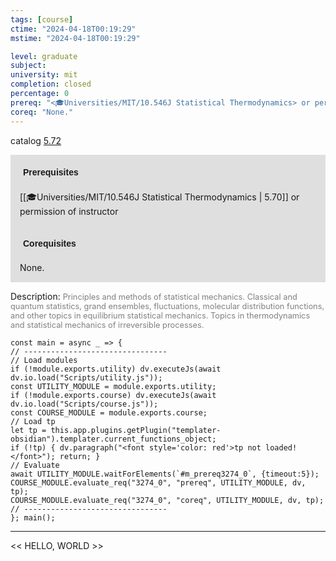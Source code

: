 ```yaml
---
tags: [course]
ctime: "2024-04-18T00:19:29"
mstime: "2024-04-18T00:19:29"

level: graduate
subject: 
university: mit
completion: closed
percentage: 0
prereq: "<🎓Universities/MIT/10.546J Statistical Thermodynamics> or permission of instructor"
coreq: "None."
---
```


catalog [5.72](http://student.mit.edu/catalog/m5b.html#5.72)

<span style="display: block; padding: 15px; background-color: rgb(100, 100, 100, 0.2);"><font id="m_prereq3274_0" style="display: block; font-family: Arial, sans-serif; font-weight: bold; padding: 5px">Prerequisites</font><br><span id="prereq3274_0">[[🎓Universities/MIT/10.546J Statistical Thermodynamics | 5.70]] or permission of instructor</span></span>
<span style="display: block; padding: 15px; background-color: rgb(100, 100, 100, 0.2);"><font id="m_coreq3274_0" style="display: block; font-family: Arial, sans-serif; font-weight: bold; padding: 5px">Corequisites</font><br><span id="coreq3274_0">None.</span></span>

<font style="">Description:</font>
<font style="color: grey; font-size: 0.8rem;">Principles and methods of statistical mechanics. Classical and quantum statistics, grand ensembles, fluctuations, molecular distribution functions, and other topics in equilibrium statistical mechanics. Topics in thermodynamics and statistical mechanics of irreversible processes.</font>

```dataviewjs
const main = async _ => {
// --------------------------------
// Load modules
if (!module.exports.utility) dv.executeJs(await dv.io.load("Scripts/utility.js"));
const UTILITY_MODULE = module.exports.utility;
if (!module.exports.course) dv.executeJs(await dv.io.load("Scripts/course.js"));
const COURSE_MODULE = module.exports.course;
// Load tp
let tp = this.app.plugins.getPlugin("templater-obsidian").templater.current_functions_object;
if (!tp) { dv.paragraph("<font style='color: red'>tp not loaded!</font>"); return; }
// Evaluate
await UTILITY_MODULE.waitForElements(`#m_prereq3274_0`, {timeout:5});
COURSE_MODULE.evaluate_req("3274_0", "prereq", UTILITY_MODULE, dv, tp);
COURSE_MODULE.evaluate_req("3274_0", "coreq", UTILITY_MODULE, dv, tp);
// --------------------------------
}; main();
```

---

<< HELLO, WORLD >>
